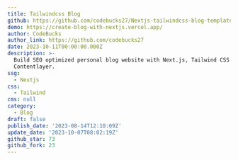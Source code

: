 ```yaml
---
title: Tailwindcss Blog
github: https://github.com/codebucks27/Nextjs-tailwindcss-blog-template
demo: https://create-blog-with-nextjs.vercel.app/
author: CodeBucks
author_link: https://github.com/codebucks27
date: 2023-10-11T00:00:00.000Z
description: >-
  Build SEO optimized personal blog website with Next.js, Tailwind CSS and
  Contentlayer.
ssg:
  - Nextjs
css:
  - Tailwind
cms: null
category:
  - Blog
draft: false
publish_date: '2023-08-14T12:10:09Z'
update_date: '2023-10-07T08:02:19Z'
github_star: 73
github_fork: 23
---
```


 